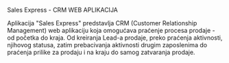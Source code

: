 Sales Express - CRM WEB APLIKACIJA

Aplikacija "Sales Express" predstavlja CRM (Customer Relationship Management) web aplikaciju koja omogućava praćenje procesa prodaje - od početka do kraja. 
Od kreiranja Lead-a prodaje, preko praćenja aktivnosti, njihovog statusa, zatim prebacivanja aktivnosti drugim zaposlenima do praćenja prilike za prodaju i na kraju do samog zatvaranja prodaje.

